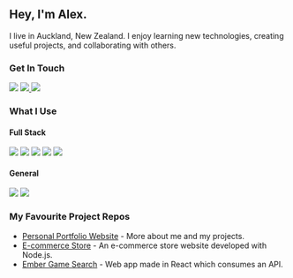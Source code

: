 ## Hey, I'm Alex. 
I live in Auckland, New Zealand. I enjoy learning new technologies, creating useful projects, and collaborating with others.

### Get In Touch
<a href="mailto:a.robs100@gmail.com"><img src="https://img.shields.io/badge/Gmail-D14836?style=for-the-badge&logo=gmail&logoColor=white"></a> 
<a href="https://www.linkedin.com/in/arobs/"><img src="https://img.shields.io/badge/LinkedIn-0077B5?style=for-the-badge&logo=linkedin&logoColor=white"> 
<a href="https://www.alexrobinson.dev"><img src="https://img.shields.io/badge/portfolio-0A0A0A?style=for-the-badge&logo=dev.to&logoColor=white"></a> 

### What I Use
#### Full Stack
<img src="https://img.shields.io/badge/TypeScript-007ACC?style=for-the-badge&logo=typescript&logoColor=white"> <img src="https://img.shields.io/badge/Node.js-43853D?style=for-the-badge&logo=node.js&logoColor=white"> <img src="https://img.shields.io/badge/Express.js-white?style=for-the-badge&logo=express&logoColor=black"> <img src="https://img.shields.io/badge/JavaScript-F7DF1E?style=for-the-badge&logo=javascript&logoColor=black"> <img src="https://img.shields.io/badge/React-20232A?style=for-the-badge&logo=react&logoColor=61DAFB"> 

#### General
<img src="https://img.shields.io/badge/-Python-FFE873?style=for-the-badge&logo=python"> <img src="https://img.shields.io/badge/-Embedded C-F0F8FF?style=for-the-badge&logo=C"> 

### My Favourite Project Repos
* <a href="https://github.com/alibahbah/personal_portfolio_website">Personal Portfolio Website</a> - More about me and my projects.
* <a href="https://github.com/alibahbah/e-commerce-store">E-commerce Store</a> - An e-commerce store website developed with Node.js.
* <a href="https://github.com/alibahbah/ember">Ember Game Search</a> - Web app made in React which consumes an API.
